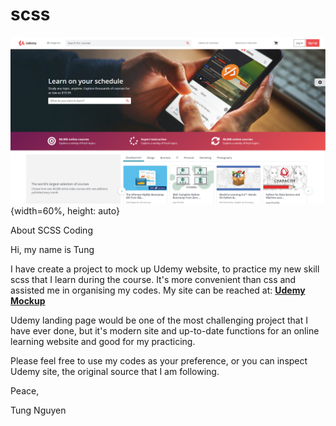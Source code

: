 # scss

![main](https://raw.githubusercontent.com/tony-sn/udemyMockup/main/img/UdemyMockupThumbnail.png){width=60%, height: auto}

About SCSS Coding

Hi, my name is Tung

I have create a project to mock up Udemy website, to practice my new skill scss that I learn during the course. It's more convenient than css and assisted me in organising my codes. My site can be reached at: [**Udemy Mockup**](https://tonysn.com/portfolio/udemyMockup/udemy.html)

Udemy landing page would be one of the most challenging project that I have ever done, but it's modern site and up-to-date functions for an online learning website and good for my practicing.

Please feel free to use my codes as your preference, or you can inspect Udemy site, the original source that I am following.

Peace,

Tung Nguyen
